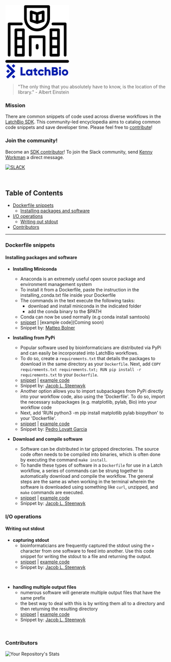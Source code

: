 <img src="img/latch_library_logo.jpg" alt="logo" width="200"/>

<br />

>"The only thing that you absolutely have to know, is the location of the library." - Albert Einstein 

### Mission

There are common snippets of code used across diverse workflows in the [LatchBio SDK](https://console.latch.bio/explore). This community-led encyclopedia aims to catalog common code snippets and save developer time. Please feel free to [contribute](CONTRIBUTING.md)!

### Join the community!
Become an [SDK contributor](https://latch.bio/sdk)! To join the Slack community, send [Kenny Workman](https://github.com/kennyworkman) a direct message.

[![SLACK](https://img.shields.io/badge/Slack-4A154B?style=for-the-badge&logo=slack&logoColor=white)](https://twitter.com/LatchBio/status/1527781165783867392)

<br />




<!-- START doctoc generated TOC please keep comment here to allow auto update -->
<!-- DON'T EDIT THIS SECTION, INSTEAD RE-RUN doctoc TO UPDATE -->
## Table of Contents

- [Dockerfile snippets](#dockerfile-snippets)
  - [Installing packages and software](#installing-packages-and-software)
- [I/O operations](#io-operations)
  - [Writing out stdout](#writing-out-stdout)
- [Contributors](#contributors)

<!-- END doctoc generated TOC please keep comment here to allow auto update -->

---

### Dockerfile snippets

#### Installing packages and software

- **Installing Miniconda**
  - Anaconda is an extremely useful open source package and environment management system
  - To install it from a Dockerfile, paste the instruction in the installing_conda.txt file inside your Dockerfile
  - The commands in the text execute the following tasks:
    - download and install miniconda in the indicated folder
    - add the conda binary to the $PATH
  - Conda can now be used normally (e.g conda install samtools)
  - [snippet](snippets/installing_conda.txt) | [example code](Coming soon)
  - Snippet by: [Matteo Bolner](https://github.com/matteobolner)

- **Installing from PyPi**
  - Popular software used by bioinformaticians are distributed via PyPi and can easily be incorporated into LatchBio workflows.
  - To do so, create a `requirements.txt` that details the packages to download in the same directory as your `Dockerfile`. Next, add `COPY requirements.txt requirements.txt; RUN pip install -r requirements.txt` to your `Dockerfile`.
  - [snippet](snippets/installing_from_pypi.txt) | [example code](https://github.com/JLSteenwyk/latch_wf_clipkit)
  - Snippet by: [Jacob L. Steenwyk](https://github.com/JLSteenwyk)
  - Another option allows you to import subpackages from PyPi directly into your workflow code, also using the 'Dockerfile'. To do so, import the necessary subpackages (e.g. matplotlib, pylab, Bio) into your workflow code
  - Next, add 'RUN python3 -m pip install matplotlib pylab biopython' to your 'Dockerfile'.
  - [snippet](snippets/installing_from_pypi_alternative.txt) | [example code](https://github.com/uniformelk1/latch_wf_plotseqdata)
  - Snippet by: [Pedro Lovatt Garcia](https://github.com/uniformelk1)

- **Download and compile software**
  - Software can be distributed in tar gzipped directories. The source code often needs to be compiled into binaries, which is often done by executing the command `make install`.
  - To handle these types of software in a `Dockerfile` for use in a Latch workflow, a series of commands can be strung together to automatically download and compile the workflow. The general steps are the same as when working in the terminal wherein the software is downloaded using something like `curl`, unzipped, and `make` commands are executed. 
  - [snippet](snippets/download_and_compile_software.txt) | [example code](https://github.com/JLSteenwyk/latch_wf_infer_phylogeny)
  - Snippet by: [Jacob L. Steenwyk](https://github.com/JLSteenwyk)
 

### I/O operations

#### Writing out stdout

- **capturing stdout**
    - bioinformaticians are frequently captured the stdout using the `>` character from one software to feed into another. Use this code snippet for writing the stdout to a file and returning the output.
    - [snippet](snippets/capturing_stdout.txt) | [example code](https://github.com/JLSteenwyk/latch_wf_codon_optimization)
    - Snippet by: [Jacob L. Steenwyk](https://github.com/JLSteenwyk)

<br />

- **handling multiple output files**
    - numerous software will generate multiple output files that have the same prefix
    - the best way to deal with this is by writing them all to a directory and then returning the resulting directory
    - [snippet](snippets/returning_a_directory_of_results.txt) | [example code](https://github.com/JLSteenwyk/latch_wf_infer_phylogeny)
    - Snippet by: [Jacob L. Steenwyk](https://github.com/JLSteenwyk)

<br />

### Contributors
![Your Repository's Stats](https://contrib.rocks/image?repo=jlsteenwyk/latch_library)
